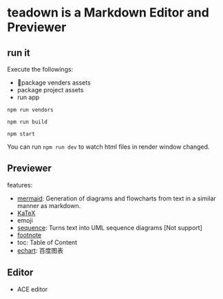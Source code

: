 # teadown is a Markdown Editor and Previewer

## run it

Execute the followings: 
- package venders assets
- package project assets
- run app


```
npm run vendors

npm run build

npm start
```

You can run `npm run dev` to watch html files in render window changed.

## Previewer

features:

- [mermaid](https://knsv.github.io/mermaid/): Generation of diagrams and flowcharts from text in a similar manner as markdown.
- [KaTeX](https://github.com/Khan/KaTeX)
- emoji
- [sequence](https://bramp.github.io/js-sequence-diagrams/): Turns text into UML sequence diagrams [Not support]
- [footnote](http://pandoc.org/MANUAL.html#footnotes)
- toc: Table of Content
- [echart](http://echarts.baidu.com/): 百度图表

## Editor

- ACE editor




